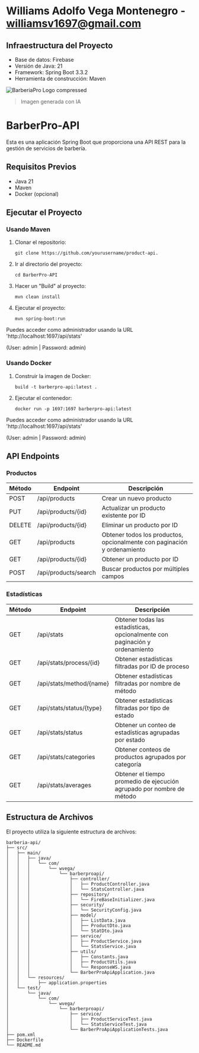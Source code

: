 # Williams Adolfo Vega Montenegro - williamsv1697@gmail.com

## Infraestructura del Proyecto

- Base de datos: Firebase
- Versión de Java: 21
- Framework: Spring Boot 3.3.2
- Herramienta de construcción: Maven

![BarberiaPro Logo compressed](https://github.com/user-attachments/assets/db11b57e-17bd-420e-a0ea-2e025f88698f)
> Imagen generada con IA

# BarberPro-API
Esta es una aplicación Spring Boot que proporciona una API REST para la gestión de servicios de barbería.

## Requisitos Previos

- Java 21
- Maven
- Docker (opcional)

## Ejecutar el Proyecto

### Usando Maven

1. Clonar el repositorio:
   ```
   git clone https://github.com/yourusername/product-api.
   ```

2. Ir al directorio del proyecto:
   ```
   cd BarberPro-API
   ```

3. Hacer un "Build" al proyecto:
   ```
   mvn clean install
   ```

4. Ejecutar el proyecto:
   ```
   mvn spring-boot:run
   ```

Puedes acceder como administrador usando la URL 'http://localhost:1697/api/stats'

(User: admin | Password: admin) 

### Usando Docker

1. Construir la imagen de Docker:
   ```
   build -t barberpro-api:latest .
   ```

2. Ejecutar el contenedor:
   ```
   docker run -p 1697:1697 barberpro-api:latest
   ```
Puedes acceder como administrador usando la URL 'http://localhost:1697/api/stats'

(User: admin | Password: admin)

## API Endpoints

### Productos

| Método | Endpoint | Descripción |
| ------ | -------- | ----------- |
| POST   | /api/products | Crear un nuevo producto |
| PUT    | /api/products/{id} | Actualizar un producto existente por ID |
| DELETE | /api/products/{id} | Eliminar un producto por ID |
| GET    | /api/products | Obtener todos los productos, opcionalmente con paginación y ordenamiento |
| GET    | /api/products/{id} | Obtener un producto por ID |
| POST   | /api/products/search | Buscar productos por múltiples campos |

### Estadísticas

| Método | Endpoint | Descripción |
| ------ | -------- | ----------- |
| GET    | /api/stats | Obtener todas las estadísticas, opcionalmente con paginación y ordenamiento |
| GET    | /api/stats/process/{id} | Obtener estadísticas filtradas por ID de proceso |
| GET    | /api/stats/method/{name} | Obtener estadísticas filtradas por nombre de método |
| GET    | /api/stats/status/{type} | Obtener estadísticas filtradas por tipo de estado |
| GET    | /api/stats/status | Obtener un conteo de estadísticas agrupadas por estado |
| GET    | /api/stats/categories | Obtener conteos de productos agrupados por categoría |
| GET    | /api/stats/averages | Obtener el tiempo promedio de ejecución agrupado por nombre de método |


## Estructura de Archivos

El proyecto utiliza la siguiente estructura de archivos:

```
barberia-api/
├── src/
│   ├── main/
│   │   ├── java/
│   │   │   └── com/
│   │   │       └── wvega/
│   │   │           └── barberproapi/
│   │   │               ├── controller/
│   │   │               │   ├── ProductController.java
│   │   │               │   └── StatsController.java
│   │   │               ├── repository/
│   │   │               │   └── FireBaseInitializer.java
│   │   │               ├── security/
│   │   │               │   └── SecurityConfig.java
│   │   │               ├── model/
│   │   │               │   ├── ListData.java
│   │   │               │   ├── ProductDto.java
│   │   │               │   └── StatDto.java
│   │   │               ├── service/
│   │   │               │   ├── ProductService.java
│   │   │               │   └── StatsService.java
│   │   │               ├── utils/
│   │   │               │   ├── Constants.java
│   │   │               │   ├── ProductUtils.java
│   │   │               │   └── ResponseWS.java
│   │   │               └── BarberProApiApplication.java
│   │   └── resources/
│   │       ├── application.properties
│   └── test/
│       └── java/
│           └── com/
│               └── wvega/
│                   └── barberproapi/
│                       ├── service/
│                       │   ├── ProductServiceTest.java
│                       │   └── StatsServiceTest.java
│                       └── BarberProApiApplicationTests.java
├── pom.xml
├── Dockerfile
└── README.md
```
